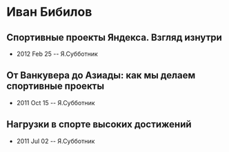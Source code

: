 # Иван Бибилов

## Спортивные проекты Яндекса. Взгляд изнутри
- 2012 Feb 25 -- Я.Субботник    
## От Ванкувера до Азиады: как мы делаем спортивные проекты
- 2011 Oct 15 -- Я.Субботник    
## Нагрузки в спорте высоких достижений
- 2011 Jul 02 -- Я.Субботник    
